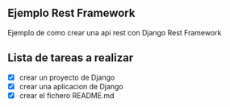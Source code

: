 ## Ejemplo Rest Framework

Ejemplo de como crear una api rest con Django Rest Framework

## Lista de tareas a realizar
- [x] crear un proyecto de Django
- [x] crear una aplicacion de Django
- [x] crear el fichero README.md 

